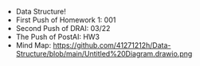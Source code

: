 - Data Structure!
- First Push of Homework 1: 001
- Second Push of DRAI: 03/22
- The Push of PostAI: HW3
- Mind Map: https://github.com/41271212h/Data-Structure/blob/main/Untitled%20Diagram.drawio.png
